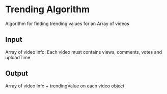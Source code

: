 # Trending Algorithm
Algorithm for finding trending values ​​for an Array of videos

## Input
Array of video Info: Each video must contains views, comments, votes and uploadTime

## Output
Array of video Info + trendingValue on each video object
